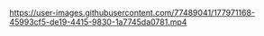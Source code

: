 

https://user-images.githubusercontent.com/77489041/177971168-45993cf5-de19-4415-9830-1a7745da0781.mp4

